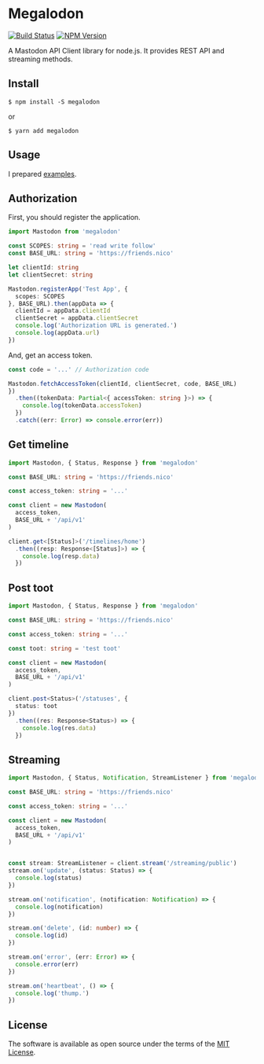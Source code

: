 # Megalodon
[![Build Status](https://travis-ci.org/h3poteto/megalodon.svg)](https://travis-ci.org/h3poteto/megalodon)
[![NPM Version](https://img.shields.io/npm/v/megalodon.svg)](https://www.npmjs.com/package/megalodon)

A Mastodon API Client library for node.js. It provides REST API and streaming methods.


## Install

```
$ npm install -S megalodon
```

or

```
$ yarn add megalodon
```

## Usage
I prepared [examples](example).

## Authorization
First, you should register the application.

```typescript
import Mastodon from 'megalodon'

const SCOPES: string = 'read write follow'
const BASE_URL: string = 'https://friends.nico'

let clientId: string
let clientSecret: string

Mastodon.registerApp('Test App', {
  scopes: SCOPES
}, BASE_URL).then(appData => {
  clientId = appData.clientId
  clientSecret = appData.clientSecret
  console.log('Authorization URL is generated.')
  console.log(appData.url)
})
```

And, get an access token.

```typescript
const code = '...' // Authorization code

Mastodon.fetchAccessToken(clientId, clientSecret, code, BASE_URL)
})
  .then((tokenData: Partial<{ accessToken: string }>) => {
    console.log(tokenData.accessToken)
  })
  .catch((err: Error) => console.error(err))
```

## Get timeline

```typescript
import Mastodon, { Status, Response } from 'megalodon'

const BASE_URL: string = 'https://friends.nico'

const access_token: string = '...'

const client = new Mastodon(
  access_token,
  BASE_URL + '/api/v1'
)

client.get<[Status]>('/timelines/home')
  .then((resp: Response<[Status]>) => {
    console.log(resp.data)
  })
```

## Post toot

```typescript
import Mastodon, { Status, Response } from 'megalodon'

const BASE_URL: string = 'https://friends.nico'

const access_token: string = '...'

const toot: string = 'test toot'

const client = new Mastodon(
  access_token,
  BASE_URL + '/api/v1'
)

client.post<Status>('/statuses', {
  status: toot
})
  .then((res: Response<Status>) => {
    console.log(res.data)
  })

```

## Streaming

```typescript
import Mastodon, { Status, Notification, StreamListener } from 'megalodon'

const BASE_URL: string = 'https://friends.nico'

const access_token: string = '...'

const client = new Mastodon(
  access_token,
  BASE_URL + '/api/v1'
)


const stream: StreamListener = client.stream('/streaming/public')
stream.on('update', (status: Status) => {
  console.log(status)
})

stream.on('notification', (notification: Notification) => {
  console.log(notification)
})

stream.on('delete', (id: number) => {
  console.log(id)
})

stream.on('error', (err: Error) => {
  console.error(err)
})

stream.on('heartbeat', () => {
  console.log('thump.')
})
```

## License

The software is available as open source under the terms of the [MIT License](https://opensource.org/licenses/MIT).
